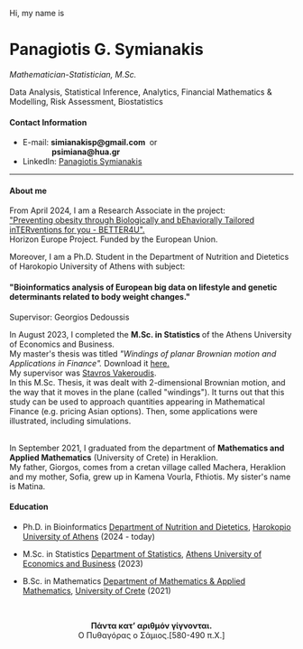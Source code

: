 Hi, my name is
<h1>Panagiotis G. Symianakis</h1>
<p><em>Mathematician-Statistician, M.Sc.</em></p>
<p>Data Analysis, Statistical Inference, Analytics, Financial Mathematics & Modelling, Risk Assessment, Biostatistics </p>
<h4>Contact Information</h4>
<ul>
  <li> E-mail: <strong> simianakisp@gmail.com </strong> &nbsp;<a>or</a><br/>
      &nbsp;&nbsp;&nbsp;&nbsp;&nbsp;&nbsp;&nbsp;&nbsp;&nbsp;&nbsp;&nbsp;&nbsp;
      <strong> psimiana@hua.gr</strong></li>
  <li> LinkedIn: <a href="https://www.linkedin.com/in/panagiotis-symianakis/">Panagiotis Symianakis</a> </li>
</ul>
<hr>
<h4> About me </h4>
<p>
From April 2024, I am a Research Associate in the project:<br>
<a href=https://better4u.eu>"Preventing obesity through Biologically and bEhaviorally Tailored inTERventions for you - BETTER4U".</a><br>
Horizon Europe Project. Funded by the European Union.
</p>
<p>
Moreover, I  am a Ph.D. Student in the Department of Nutrition and Dietetics of Harokopio University of Athens with subject:<br>
<h4>"Bioinformatics analysis of European big data on lifestyle and genetic determinants related to body weight changes."</h4>
Supervisor: Georgios Dedoussis</p>
<p>
In August 2023, I completed the <b>M.Sc. in Statistics </b> of the Athens University of Economics and Business.<br>
My master's thesis was titled <em>"Windings of planar Brownian motion and Applications in Finance". </em>
Download it <a href="https://www.pyxida.aueb.gr/index.php?op=view_object&object_id=10675">here.</a><br>
My supervisor was <a href="https://svakeroudis.wordpress.com/"> Stavros Vakeroudis</a>.<br>
In this M.Sc. Thesis, it was dealt with 2-dimensional Brownian motion, and the way that it moves in the plane (called "windings"). 
It turns out that this study can be used to approach quantities appearing in Mathematical Finance (e.g. pricing Asian options). 
Then, some applications were illustrated, including simulations.<br><br>

In September 2021, I graduated from the department of <b> Mathematics and Applied Mathematics</b> (University of Crete) in Heraklion.<br>
My father, Giorgos, comes from a cretan village called Machera, Heraklion and my mother, Sofia, grew up in Kamena Vourla, Fthiotis. My sister's name is Matina.
</p>
<h4>Education</h4>
<ul><li>Ph.D. in Bioinformatics <a href="https://dnd.hua.gr/en/">Department of Nutrition and Dietetics</a>, <a href="https://www.hua.gr/index.php/el/">Harokopio University of Athens</a> (2024 - today) </li></ul>
<ul><li>M.Sc. in Statistics <a href="https://www.dept.aueb.gr/el/stat">Department of Statistics</a>, <a href="https://www.aueb.gr">Athens University of Economics and Business</a> (2023)</li></ul>
<ul><li>B.Sc. in Mathematics <a href="http://www.math.uoc.gr/el/">Department of Mathematics & Applied Mathematics</a>, <a href="http://www.uoc.gr/">University of Crete</a> (2021) </li></ul>
<br>

<p style="text-align:center;"><c><b>Πάντα κατ’ αριθμόν γίγνονται.</b><br/>Ο Πυθαγόρας ο Σάμιος.[580-490 π.Χ.]</c></p>

